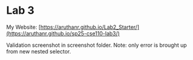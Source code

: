 # Lab 3

My Website: [https://aruthanr.github.io/Lab2_Starter/](https://aruthanr.github.io/sp25-cse110-lab3/)

Validation screenshot in screenshot folder. Note: only error is brought up from new nested selector.
